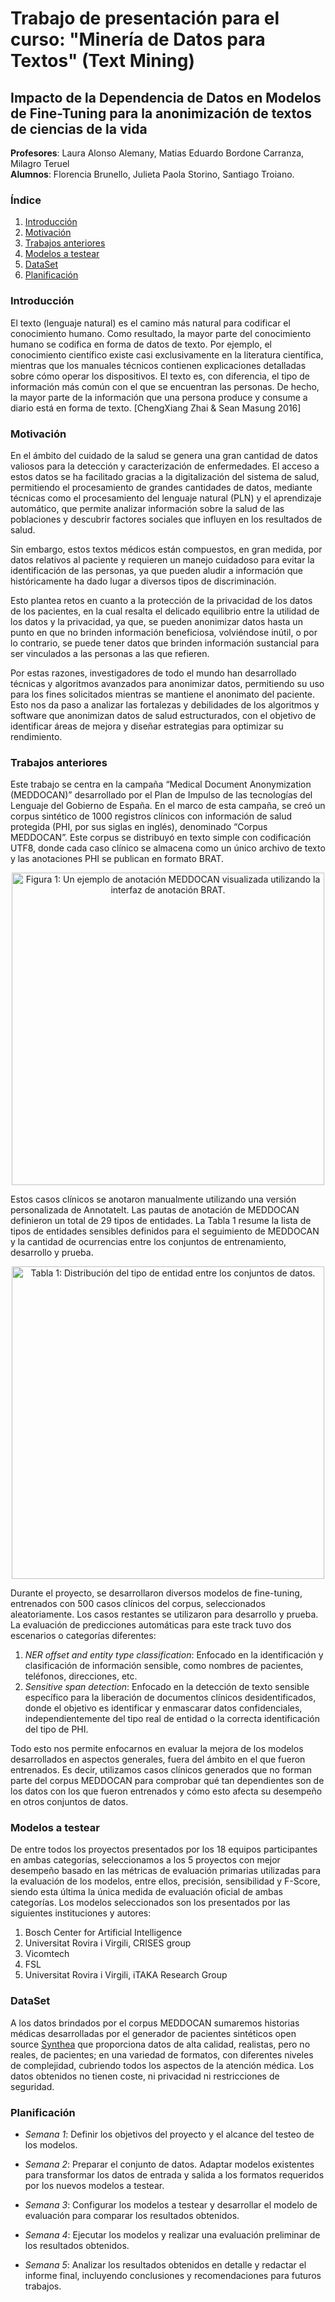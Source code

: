 # Trabajo de presentación para el curso: "Minería de Datos para Textos" (Text Mining)
## Impacto de la Dependencia de Datos en Modelos de Fine-Tuning para la anonimización de textos de ciencias de la vida
**Profesores**: Laura Alonso Alemany, Matias Eduardo Bordone Carranza, Milagro Teruel  
**Alumnos**: Florencia Brunello, Julieta Paola Storino, Santiago Troiano.

### Índice
1. [Introducción](#introducción)
2. [Motivación](#motivación)
3. [Trabajos anteriores](#trabajos-anteriores)
4. [Modelos a testear](#modelos-a-testear)
5. [DataSet](#dataset)
6. [Planificación](#planificación)

### Introducción

El texto (lenguaje natural) es el camino más natural para codificar el conocimiento humano. Como resultado, la mayor parte del conocimiento humano se codifica en forma de datos de texto. Por ejemplo, el conocimiento científico existe casi exclusivamente en la literatura científica, mientras que los manuales técnicos contienen explicaciones detalladas sobre cómo operar los dispositivos.
El texto es, con diferencia, el tipo de información más común con el que se encuentran las personas. De hecho, la mayor parte de la información que una persona produce y consume a diario está en forma de texto. [ChengXiang Zhai & Sean Masung 2016] 

### Motivación

En el ámbito del cuidado de la salud se genera una gran cantidad de datos valiosos para la detección y caracterización de enfermedades. El acceso a estos datos se ha facilitado gracias a la digitalización del sistema de salud, permitiendo el procesamiento de grandes cantidades de datos, mediante técnicas como el procesamiento del lenguaje natural (PLN) y el aprendizaje automático, que permite analizar información sobre la salud de las poblaciones y descubrir factores sociales que influyen en los resultados de salud.

Sin embargo, estos textos médicos están compuestos, en gran medida, por datos relativos al paciente y requieren un manejo cuidadoso para evitar la identificación de las personas, ya que pueden aludir a información que históricamente ha dado lugar a diversos tipos de discriminación.

Esto plantea retos en cuanto a la protección de la privacidad de los datos de los pacientes, en la cual resalta el delicado equilibrio entre la utilidad de los datos y la privacidad, ya que, se pueden anonimizar datos hasta un punto en que no brinden información beneficiosa, volviéndose inútil, o por lo contrario, se puede tener datos que brinden información sustancial para ser vinculados a las personas a las que refieren.

Por estas razones, investigadores de todo el mundo han desarrollado técnicas y algoritmos avanzados para anonimizar datos, permitiendo su uso para los fines solicitados mientras se mantiene el anonimato del paciente. Esto nos da paso a analizar las fortalezas y debilidades de los algoritmos y software que anonimizan datos de salud estructurados, con el objetivo de identificar áreas de mejora y diseñar estrategias para optimizar su rendimiento.

### Trabajos anteriores

Este trabajo se centra en la campaña “Medical Document Anonymization (MEDDOCAN)” desarrollado por el Plan de Impulso de las tecnologías del Lenguaje del Gobierno de España. En el marco de esta campaña, se creó un corpus sintético de 1000 registros clínicos con información de salud protegida (PHI, por sus siglas en inglés), denominado “Corpus MEDDOCAN”. Este corpus se distribuyó en texto simple con codificación UTF8, donde cada caso clínico se almacena como un único archivo de texto y las anotaciones PHI se publican en formato BRAT.

<p align="center">
  <img width="auto" height="500" src="https://temu.bsc.es/meddocan/wp-content/uploads/2019/03/image-1-768x692.png" alt="Figura 1: Un ejemplo de anotación MEDDOCAN visualizada utilizando la interfaz de anotación BRAT.">
</p>

Estos casos clínicos se anotaron manualmente utilizando una versión personalizada de AnnotateIt. Las pautas de anotación de MEDDOCAN definieron un total de 29 tipos de entidades. La Tabla 1 resume la lista de tipos de entidades sensibles definidos para el seguimiento de MEDDOCAN y la cantidad de ocurrencias entre los conjuntos de entrenamiento, desarrollo y prueba.

<p align="center">
  <img width="auto" height="500" src="https://i.ibb.co/L52R0sd/Screenshot-from-2024-09-27-09-09-19.png" alt="Tabla 1: Distribución del tipo de entidad entre los conjuntos de datos.">
</p>

Durante el proyecto, se desarrollaron diversos modelos de fine-tuning, entrenados con 500 casos clínicos del corpus, seleccionados aleatoriamente. Los casos restantes se utilizaron para desarrollo y prueba. La evaluación de predicciones automáticas para este track tuvo dos escenarios o categorías diferentes:
1. *NER offset and entity type classification*: Enfocado en la identificación y clasificación de información sensible, como nombres de pacientes, teléfonos, direcciones, etc.
2. *Sensitive span detection*: Enfocado en la detección de texto sensible específico para la liberación de documentos clínicos desidentificados, donde el objetivo es identificar y enmascarar datos confidenciales, independientemente del tipo real de entidad o la correcta identificación del tipo de PHI.

Todo esto nos permite enfocarnos en evaluar la mejora de los modelos desarrollados en aspectos generales, fuera del ámbito en el que fueron entrenados. Es decir, utilizamos casos clínicos generados que no forman parte del corpus MEDDOCAN para comprobar qué tan dependientes son de los datos con los que fueron entrenados y cómo esto afecta su desempeño en otros conjuntos de datos.

### Modelos a testear

De entre todos los proyectos presentados por los 18 equipos participantes en ambas categorías, seleccionamos a los 5 proyectos con mejor desempeño basado en las métricas de evaluación primarias utilizadas para la evaluación de los modelos, entre ellos, precisión, sensibilidad y F-Score, siendo esta última la única medida de evaluación oficial de ambas categorías. Los modelos seleccionados son los presentados por las siguientes instituciones y autores:
1. Bosch Center for Artificial Intelligence
2. Universitat Rovira i Virgili, CRISES group 
3. Vicomtech
4. FSL
5. Universitat Rovira i Virgili, iTAKA Research Group

### DataSet

A los datos brindados por el corpus MEDDOCAN sumaremos historias médicas desarrolladas por el generador de pacientes sintéticos open source [Synthea](https://github.com/synthetichealth/synthea/wiki) que proporciona datos de alta calidad, realistas, pero no reales, de pacientes; en una variedad de formatos, con diferentes niveles de complejidad, cubriendo todos los aspectos de la atención médica. Los datos obtenidos no tienen coste, ni privacidad ni restricciones de seguridad.

### Planificación
* *Semana 1*: Definir los objetivos del proyecto y el alcance del testeo de los modelos. 

* *Semana 2*: Preparar el conjunto de datos. Adaptar modelos existentes para transformar los datos de entrada y salida a los formatos requeridos por los nuevos modelos a testear.

* *Semana 3*: Configurar los modelos a testear y desarrollar el modelo de evaluación para comparar los resultados obtenidos.

* *Semana 4*: Ejecutar los modelos y realizar una evaluación preliminar de los resultados obtenidos.

* *Semana 5*: Analizar los resultados obtenidos en detalle y redactar el informe final, incluyendo conclusiones y recomendaciones para futuros trabajos.

